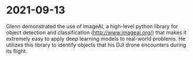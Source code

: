 # 2021-09-13

Glenn demonstrated the use of ImageAI, a high-level python library for object detection and classification (http://www.imageai.org/) that makes it extremely easy to apply deep learning models to real-world problems. He utilizes this library to identify objects that his DJI drone encounters during its flight.
